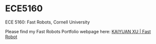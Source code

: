 # ECE5160
ECE 5160: Fast Robots, Cornell University

Please find my Fast Robots Portfolio webpage here: [KAIYUAN XU | Fast Robot](https://kx-74.github.io/FastRobots/)
